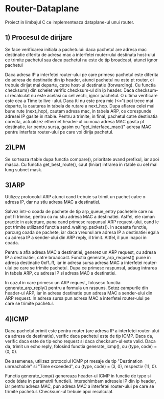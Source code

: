 # Router-Dataplane
Proiect in limbajul C ce implementeaza dataplane-ul unui router.

## 1) Procesul de dirijare

Se face verificarea initiala a pachetului: daca pachetul are adresa mac destinatie diferita de adresa mac a interfetei router-ului
destinata host-ului ce trimite pachetul sau daca pachetul nu este de tip broadcast, atunci ignor pachetul 

Daca adresa IP a interfetei router-ului pe care primesc pachetul este diferita de adresa de destinatie din ip header, 
atunci pachetul nu este pt router, ci trebuie dirijat mai departe, catre host-ul destinatie (forwarding).
Cu functia checksum() din schelet verific checksum-ul din ip header. Daca checksum-ul recalculat nu este acelasi cu cel vechi,
ignor pachetul.
O ultima verificare este cea a Time to live -ului. Daca ttl nu este prea mic (<=1) pot trece mai departe, 
la cautarea in tabela de rutare a next_hop.
Dupa aflarea celei mai bune rute (next_hop), cautam adresa mac, in tabela ARP, ce corespunde adresei IP gasite in rtable.
Pentru a trimite, in final, pachetul catre destinatia corecta, actualizez ethernet header-ul cu noua adresa MAC gasita pt destinatie,
iar pentru sursa, gasim cu "get_interface_mac()" adresa MAC pentru interfata router-ului pe care voi dirija pachetul.

## 2)LPM

Se sorteaza rtable dupa functia compare(), prioritate avand prefixul, iar apoi masca.
Cu functia get_best_route(), caut (liniar) intrarea in rtable cu cel mai lung subnet mask.

## 3)ARP

Utilizez protocolul ARP atunci cand trebuie sa trimit un pachet catre o adresa IP, dar nu stiu adresa MAC a destinatiei.

Salvez intr-o coada de pachete de tip arp_queue_entry pachetele care nu pot fi trimise, pentru ca nu stiu adresa MAC a destinatiei. 
Astfel, ele raman practic in asteptare, pana cand primesc raspunsul ARP request-ului, cand le pot trimite utilizand functia send_waiting_packets().
In aceasta functie, parcurg coada de pachete, iar daca vreunul are adresa IP a destinatiei egala cu adresa IP a sender-ului din ARP reply, il trimit.
Altfel, il pun inapoi in coada.

Pentru a afla adresa MAC a destinatiei, generez un  ARP request, cu adresa IP a destinatiei, catre broadcast.
Functia generate_arp_request() pune in adresa destinatie 0xff..ff, iar in adresa sursa adresa MAC a interfetei router-ului pe care
se trimite pachetul.
Dupa ce primesc raspunsul, adaug intrarea in tabela ARP, cu adresa IP si adresa MAC a destinatiei.

In cazul in care primesc un ARP request, folosesc functia generate_arp_reply() pentru a formula un raspuns.
Setez campurile din header-ul ARP, iar in adresa destinatie pun adresa MAC a sender-ului din ARP request.
In adresa sursa pun adresa MAC a interfetei router-ului pe care se trimite pachetul.

## 4)ICMP

Daca pachetul primit este pentru router (are adresa IP a interfetei router-ului ca adresa de destinatie), verific daca pachetul este de tip ICMP.
Daca da, verific daca este de tip echo request si daca checksum-ul este valid. Daca da, trimit un echo reply, folosind functia generate_icmp(), 
cu (type, code) = (0, 0).

De asemenea, utilizez protocolul ICMP pt mesaje de tip "Destination unreachable" si "Time exceeded", cu (type, code) = (3, 0), respectiv (11, 0).

Functia generate_icmp() genereaza header-ul ICMP in functie de type si code (date in parametrii functiei). Interschimbam adresele IP din ip header,
iar pentru adresa MAC, pun adresa MAC a interfetei router-ului pe care se trimite pachetul. 
Checksum-ul trebuie apoi recalculat. 
